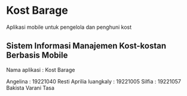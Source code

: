# Kost Barage

Aplikasi mobile untuk pengelola dan penghuni kost

## Sistem Informasi Manajemen Kost-kostan Berbasis Mobile
Nama aplikasi : Kost Barage

Angelina : 19221040 
Resti Aprilia luangkaly : 19221005 
Silfia : 19221057 
Bakista Varani Tasa  
